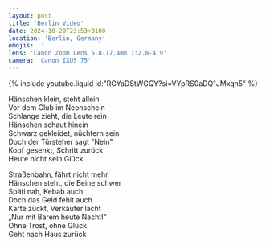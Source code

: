 ```yaml
---
layout: post
title: 'Berlin Video'
date: 2024-10-20T23:53+0100
location: 'Berlin, Germany'
emojis: ''
lens: 'Canon Zoom Lens 5.8-17.4mm 1:2.8-4.9'
camera: 'Canon IXUS 75'
---
```


{% include youtube.liquid id:"RGYaDStWGQY?si=VYpRS0aDQ1JMxqn5" %}

<p>Hänschen klein, steht allein<br />
Vor dem Club im Neonschein<br />
Schlange zieht, die Leute rein<br />
Hänschen schaut hinein<br />
Schwarz gekleidet, nüchtern sein<br />
Doch der Türsteher sagt "Nein"<br />
Kopf gesenkt, Schritt zurück<br />
Heute nicht sein Glück</p>

<p>Straßenbahn, fährt nicht mehr<br />
Hänschen steht, die Beine schwer<br />
Späti nah, Kebab auch<br />
Doch das Geld fehlt auch<br />
Karte zückt, Verkäufer lacht<br />
„Nur mit Barem heute Nacht!“<br />
Ohne Trost, ohne Glück<br />
Geht nach Haus zurück</p>